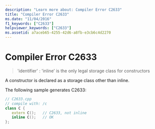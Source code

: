```yaml
---
description: "Learn more about: Compiler Error C2633"
title: "Compiler Error C2633"
ms.date: "11/04/2016"
f1_keywords: ["C2633"]
helpviewer_keywords: ["C2633"]
ms.assetid: a7aceb65-4255-42d6-a8fb-e3cb6c4d2270
---
```

# Compiler Error C2633

> 'identifier' : 'inline' is the only legal storage class for constructors

A constructor is declared as a storage class other than inline.

The following sample generates C2633:

```cpp
// C2633.cpp
// compile with: /c
class C {
   extern C();   // C2633, not inline
   inline C();   // OK
};
```
